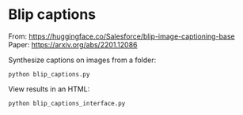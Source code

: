 # Blip captions

From: https://huggingface.co/Salesforce/blip-image-captioning-base  
Paper: https://arxiv.org/abs/2201.12086  
  

Synthesize captions on images from a folder:
```
python blip_captions.py
```


View results in an HTML:
```
python blip_captions_interface.py
```